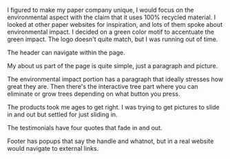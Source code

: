 I figured to make my paper company unique, I would focus on the environmental aspect with the claim that it uses 100% recycled material. I looked at other paper websites for inspiration, and lots of them spoke about environmental impact. I decided on a green color motif to accentuate the green impact. The logo doesn't quite match, but I was running out of time.

The header can navigate within the page.

My about us part of the page is quite simple, just a paragraph and picture.

The environmental impact portion has a paragraph that ideally stresses how great they are. Then there's the interactive tree part where you can eliminate or grow trees depending on what button you press.

The products took me ages to get right. I was trying to get pictures to slide in and out but settled for just sliding in.

The testimonials have four quotes that fade in and out.

Footer has popups that say the handle and whatnot, but in a real website would navigate to external links.
